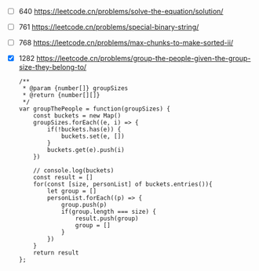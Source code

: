 - [ ] 640 https://leetcode.cn/problems/solve-the-equation/solution/
- [ ] 761 https://leetcode.cn/problems/special-binary-string/
- [ ] 768 https://leetcode.cn/problems/max-chunks-to-make-sorted-ii/
- [x] 1282 https://leetcode.cn/problems/group-the-people-given-the-group-size-they-belong-to/

      
      
      /**
       * @param {number[]} groupSizes
       * @return {number[][]}
       */
      var groupThePeople = function(groupSizes) {
          const buckets = new Map()
          groupSizes.forEach((e, i) => {
              if(!buckets.has(e)) {
                  buckets.set(e, [])
              } 
              buckets.get(e).push(i)
          })

          // console.log(buckets)
          const result = []
          for(const [size, personList] of buckets.entries()){
              let group = []
              personList.forEach((p) => {
                  group.push(p)
                  if(group.length === size) {
                      result.push(group)
                      group = []
                  } 
              })
          }
          return result 
      };
